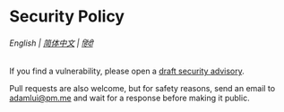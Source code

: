 # Security Policy

###### English | [简体中文](zh-cn/SECURITY.md) | [हिंदी](hi/SECURITY.md)

If you find a vulnerability, please open a [draft security advisory](https://github.com/adamlui/chatgpt-auto-refresh/security/advisories/new).

Pull requests are also welcome, but for safety reasons, send an email to adamlui@pm.me and wait for a response before making it public.
